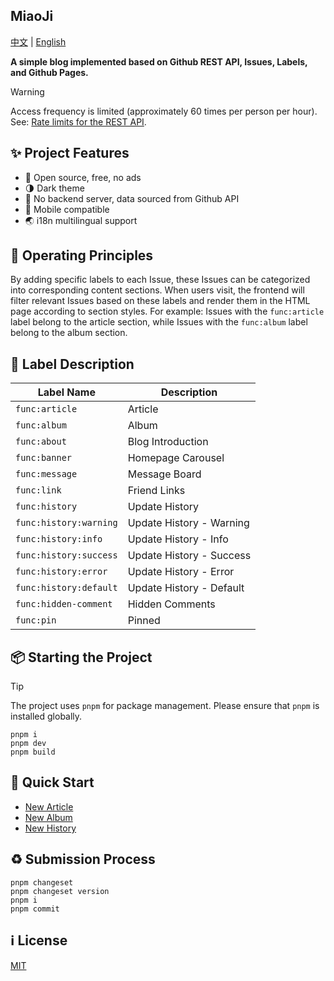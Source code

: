## MiaoJi

[中文](/README.md) | [English](/README_en.md)

**A simple blog implemented based on Github REST API, Issues, Labels, and Github Pages.**

> [!WARNING]
> Access frequency is limited (approximately 60 times per person per hour). See: [Rate limits for the REST API](https://docs.github.com/zh/rest/using-the-rest-api/rate-limits-for-the-rest-api).

## ✨ Project Features

+ 👐 Open source, free, no ads
+ 🌗 Dark theme
+ 💪 No backend server, data sourced from Github API
+ 📱 Mobile compatible
+ 🌏 i18n multilingual support

## 🔨 Operating Principles

By adding specific labels to each Issue, these Issues can be categorized into corresponding content sections. When users visit, the frontend will filter relevant Issues based on these labels and render them in the HTML page according to section styles. For example: Issues with the `func:article` label belong to the article section, while Issues with the `func:album` label belong to the album section.

## 🔖 Label Description

| Label Name             | Description              |
| ---------------------- | ------------------------ |
| `func:article`         | Article                  |
| `func:album`           | Album                    |
| `func:about`           | Blog Introduction        |
| `func:banner`          | Homepage Carousel        |
| `func:message`         | Message Board            |
| `func:link`            | Friend Links             |
| `func:history`         | Update History           |
| `func:history:warning` | Update History - Warning |
| `func:history:info`    | Update History - Info    |
| `func:history:success` | Update History - Success |
| `func:history:error`   | Update History - Error   |
| `func:history:default` | Update History - Default |
| `func:hidden-comment`  | Hidden Comments          |
| `func:pin`             | Pinned                   |

## 📦 Starting the Project

> [!TIP]
> The project uses `pnpm` for package management. Please ensure that `pnpm` is installed globally.

```shell
pnpm i
pnpm dev
pnpm build
```

## 🚀 Quick Start

+ [New Article](https://github.com/xiaohuohumax/MiaoJi/issues/new?title=Article%20Title&labels=func:article&body=%3C!--%0Aexcerpt:%20Article%20excerpt%0A--%3E%0A%0AArticle%20content)
+ [New Album](https://github.com/xiaohuohumax/MiaoJi/issues/new?title=Album%20Title&labels=func:album&body=!%5B%5D())
+ [New History](https://github.com/xiaohuohumax/MiaoJi/issues/new?title=History%20Title&labels=func:history&body=Hostory%20content)

## ♻ Submission Process

```shell
pnpm changeset
pnpm changeset version
pnpm i
pnpm commit
```

## ℹ License

[MIT](/LICENSE)
